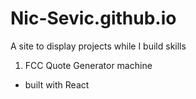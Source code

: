 # Nic-Sevic.github.io

A site to display projects while I build skills

1. FCC Quote Generator machine 
- built with React

